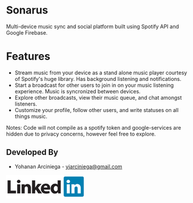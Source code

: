 # Sonarus

Multi-device music sync and social platform built using Spotify API and Google Firebase.

# Features
 * Stream music from your device as a stand alone music player courtesy of Spotify's huge library. Has background listening and notifications.
 * Start a broadcast for other users to join in on your music listening experience. Music is syncronized between devices.
 * Explore other broadcasts, view their music queue, and chat amongst listeners.
 * Customize your profile, follow other users, and write statuses on all things music.
 
Notes:
 Code will not compile as a spotify token and google-services are hidden due to privacy concerns, however feel free to explore.


Developed By
------------

* Yohanan Arciniega - <yjarciniega@gmail.com>

<a href="https://www.linkedin.com/in/yohananarciniega/">
  <img alt="Add me to Linkedin" src="./art/linkedin.png" />
</a>
